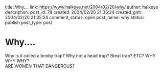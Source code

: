 title: Why....
link: https://www.halkeye.net/2004/02/20/why/
author: halkeye
description: 
post_id: 78
created: 2004/02/20 21:35:24
created_gmt: 2004/02/20 21:35:24
comment_status: open
post_name: why
status: publish
post_type: post

# Why....

Why is it called a booby trap? Why not a head trap? Breat trap? ETC? WHY WHY WHY?  
ARE WOMEN THAT DANGEROUS?
